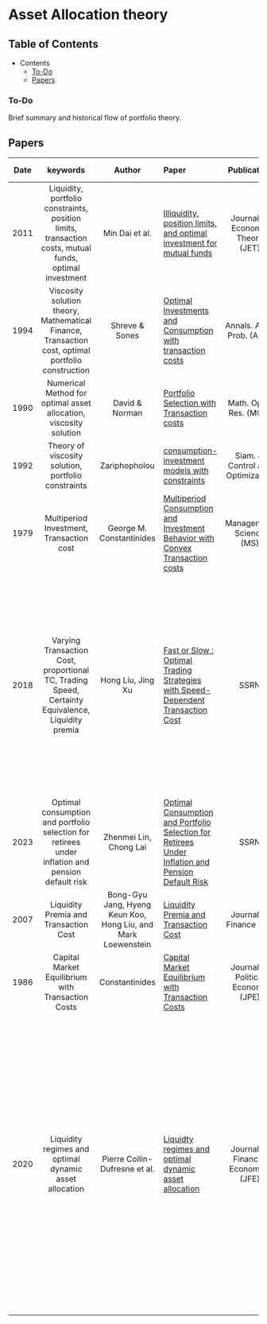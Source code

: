 # Asset Allocation theory


## Table of Contents


- Contents
  - [To-Do](#To-Do)
  - [Papers](#Papers)

### To-Do
Brief summary and historical flow of portfolio theory.



## Papers
     
|  Date  |       keywords        |Author                                          |Paper                                                                                                                                                                   |     Publication    | State | Brief Summary |
| :-----: | :------------------: | :--------------------------------------------: | :-----------------------------------------------------------------------------------------------------------------------------------------------------------------------| :-----------------------------------------------------------: | :------------------------------------------------------------------------:| :-------------------: |
| 2011  | Liquidity, portfolio constraints, position limits, transaction costs, mutual funds, optimal investment         | Min Dai et al.  | [Illiquidity, position limits, and optimal investment for mutual funds](http://apps.olin.wustl.edu/faculty/liuh/Papers/JET_AIP_Dai_Jin_Liu.pdf) |  Journal of Economic Theory (JET) | R |
| 1994  | Viscosity solution theory, Mathematical Finance, Transaction cost, optimal portfolio construction|Shreve & Sones   | [Optimal Investments and Consumption with transaction costs](https://projecteuclid.org/journals/annals-of-applied-probability/volume-4/issue-3/Optimal-Investment-and-Consumption-with-Transaction-Costs/10.1214/aoap/1177004966.full) | Annals. Appl. Prob. (AAP) | R |
| 1990 | Numerical Method for optimal asset allocation, viscosity solution         |  David & Norman   | [Portfolio Selection with Transaction costs](https://www.jstor.org/stable/3689770) | Math. Oper. Res. (MOR) | TBR |
|1992  | Theory of viscosity solution, portfolio constraints |Zariphopholou| [consumption-investment models with constraints](https://www.google.com/url?sa=t&rct=j&q=&esrc=s&source=web&cd=&cad=rja&uact=8&ved=2ahUKEwjP8oqw97aEAxUkLtAFHb3cDEgQFnoECBEQAQ&url=https%3A%2F%2Fweb.ma.utexas.edu%2Fusers%2Fzariphop%2Fpdfs%2FTZ-9.pdf&usg=AOvVaw3zF-6QM6hLNUJ0vUOihqTy&opi=89978449) |   Siam. J. Control and Optimization   |  TBR | 
| 1979  | Multiperiod Investment, Transaction cost   | George M. Constantinides  | [Multiperiod Consumption and Investment Behavior with Convex Transaction costs](https://www.jstor.org/stable/2630413?seq=6) | Management Science (MS)  | TBR  |
| 2018  | Varying Transaction Cost, proportional TC, Trading Speed, Certainty Equivalence, Liquidity premia         | Hong Liu, Jing Xu  | [Fast or Slow : Optimal Trading Strategies with Speed-Dependent Transaction Cost](https://papers.ssrn.com/sol3/papers.cfm?abstract_id=3226508) | SSRN   | R | In this paper, proportional transaction cost with varying proportion is introduced, and the efficiency for that strategy is measured by using various certainty equivalence (CEW, CESL, Expected Time for liquidation)
| 2023  | Optimal consumption and portfolio selection for retirees under inflation and pension default risk | Zhenmei Lin, Chong Lai  | [Optimal Consumption and Portfolio Selection for Retirees Under Inflation and Pension Default Risk](https://papers.ssrn.com/sol3/papers.cfm?abstract_id=4519651) | SSRN | R | TBD
| 2007  | Liquidity Premia and Transaction Cost | Bong-Gyu Jang, Hyeng Keun Koo, Hong Liu, and Mark Loewenstein | [Liquidity Premia and Transaction Cost](https://www.jstor.org/stable/4622337)  | Journal of Finance (JF) | TBR | |
| 1986 | Capital Market Equilibrium with Transaction Costs | Constantinides | [Capital Market Equilibrium with Transaction Costs](https://www.jstor.org/stable/1833205) | Journal of Political Economy (JPE) | R | |
| 2020 | Liquidity regimes and optimal dynamic asset allocation | Pierre Collin-Dufresne et al. | [Liquidty regimes and optimal dynamic asset allocation](https://www.sciencedirect.com/science/article/pii/S0304405X19302302) | Journal of Financial Economics (JFE) | R | Separate Regime by transaction cost (L : zero TC, H : high TC). authors considers the trading speed when there exists aimed portfolio. (aim_s). In this problem, the conditional mean-variance problem is solved. (Q: In this problem, DPP holds when the vol and mean return is conditionally given?) |






